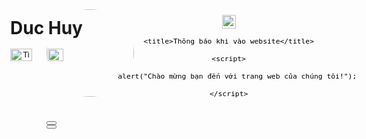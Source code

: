 
<div>
<html><head><style>.circle {  width: 140px;  height: 140px;  border-radius: 50%;  overflow: hidden;}.circle img {  width: 100%;  height: auto;}</style></head><body><div class="circle"> <div data-tti-phase="-1" data-action-id="32750" data-actual-height="152" data-mcomponent="MContainer" data-type="container" class="m" ; margin-left:4px;"><img src="https://scontent.fhan3-3.fna.fbcdn.net/v/t39.30808-1/352776010_603906578500069_1575464480692435022_n.jpg?stp=c0.5000x0.5000f_>dst-webp_e15_p259x259_q70_tt1_u&amp;efg=eyJ1cmxnZW4iOiJ1cmxnZW5fZnJvbV91cmwifQ&amp;_nc_cid=1573&amp;_nc_ad=z-m&amp;_nc_rml=0&amp;_nc_ht=scontent.fhan3-3.fna&amp;_nc_cat=101&amp;_nc_ohc=DhRN2lUeoZwAX8Phiot&amp;ccb=1-7&amp;_nc_sid=dbb9e7&amp;oh=00_AfCg9TckRtSWTagFFxh7xkEoifkPlIKZVKR7eMPVXZ8aVg&amp;oe=64C6B496" alt="" data-image-id="-3073283700379156464" class="img contain rounded gray-border"></div></div> 
 <h1>   <p style="position: absolute; top: 35px; left: 170px;">Duc Huy </p> </h1>
<div>
<button>
 <p style="position: absolute; top: 100px; left: 170px;"><a href="https://www.tiktok.com/@ab980kkw">  <img src="https://logolook.net/wp-content/uploads/2021/06/Symbol-Tiktok.png" jsaction="VQAsE" class="r48jcc pT0Scc iPVvYb" alt="TikTok Logo and symbol, meaning, history, sign." jsname="kn3ccd" aria-hidden="false" width="35" height="20"></a> </p>
</button>
<div>
<button>
 <p style="position: absolute; top: 100px; left: 230px;"><a href="https://www.facebook.com/profile.php?id=100066421973540&mibextid=ZbWKwL">  <img src="https://encrypted-tbn0.gstatic.com/images?q=tbn:ANd9GcThDWTIGpRPmzd6j0qhdin1FRNQ97zNbP96Tw&amp;usqp=CAU" jsaction="VQAsE" class="r48jcc pT0Scc" alt="Logo Facebook : Téléchargement, Signification, Histoire" jsname="JuXqh" style="max-width: 4096px; opacity: 1; transform: none;" data-iml="17501.099999964237" width="25" height="20"></a> </p>
<div
<p style="position: absolute; top: 59px; left: 315px;"><img src="https://lennguyenmedia.com/wp-content/uploads/2021/11/image-18.png" jsaction="VQAsE" class="r48jcc pT0Scc iPVvYb" style="max-width: 2000px; opacity: 1; transform: none; width: 22px; height: 22px; margin: 0px;" alt="Hướng dẫn đăng ký tích xanh Facebook miễn phí" jsname="kn3ccd" aria-hidden="false">

 


   <head>

	<title>Thông báo khi vào website</title>

	<script>

		alert("Chào mừng bạn đến với trang web của chúng tôi!");

	</script>

</head>



